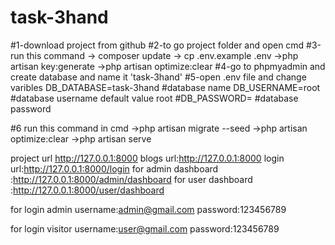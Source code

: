 # task-3hand
#1-download project from github
#2-to go project folder and open cmd 
#3-run this command 
-> composer update
-> cp .env.example .env
->php artisan key:generate
->php artisan optimize:clear
#4-go to phpmyadmin and create database and name it 'task-3hand'
#5-open .env file and change varibles 
DB_DATABASE=task-3hand   #database name 
DB_USERNAME=root         #database username default value  root
#DB_PASSWORD=            #database password 

#6 run this command in cmd 
->php artisan migrate --seed
->php artisan optimize:clear
->php artisan serve

project url http://127.0.0.1:8000
blogs url:http://127.0.0.1:8000
login url:http://127.0.0.1:8000/login
for admin dashboard :http://127.0.0.1:8000/admin/dashboard
for user dashboard :http://127.0.0.1:8000/user/dashboard

for login admin 
username:admin@gmail.com
password:123456789

for login visitor 
username:user@gmail.com
password:123456789

